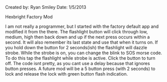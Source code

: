 Created by: Ryan Smiley
Date: 1/5/2013

Hexbright Factory Mod

I am not really a programmer, but I started with the factory default app and modified it from the there.
The flashlight button will click through low, medium, high then back down and up if the next press occurs within a second.
It will also remember its last state and use that when it turns on.
If you hold down the button for 2 seconds(ish) the flashlight will dazzle strobe.
While the strobe is on, you can change the blink to SOS morse code. To do this tap the flashlight while strobe is active. Click the button to turn off.
The code isnt pretty, as you cant use a delay because that ignores button presses. 
A future mod will be a 5 button press (with 2 seconds) to lock and release the lock with green button flash indication.